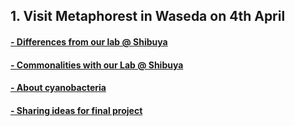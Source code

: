 ##  1. Visit Metaphorest in Waseda on 4th April<br>

####  [- Differences from our lab @ Shibuya](a/index.md)

####  [- Commonalities with our Lab @ Shibuya](b/index.md)

####  [- About cyanobacteria](c/index.md)

####  [- Sharing ideas for final project](d/index.md)
